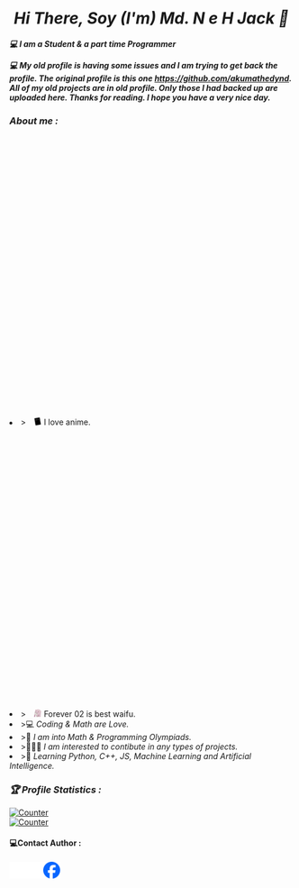 <!-- Github README -->
<p align="center"><a href="https://github.com/akumathedyn123/">
</a></p>
<h1 align="center"><b><i>Hi There, Soy (I'm) Md. N e H Jack 👋</i></b></h1>
<b><i>💻 I am a Student & a part time Programmer</i></b>

<b><i>💻 My old profile is having some issues and I am trying to get back the profile. The original profile is this one https://github.com/akumathedynd. All of my old projects are in old profile. Only those I had backed up are uploaded here. Thanks for reading. I hope you have a very nice day. </i></b>

<h3><b><i> About me :</i></b></h3>
<li> > <img style="margin-left: 10px; margin-top: 500px;" width="14px" src="DN.png"/> I love anime.</li>
<li> > <img style="margin-left: 10px; margin-top: 500px;" width="14px" src="002.png"/>  Forever 02 is best waifu.</li>
<li> >💻 <i>Coding & Math are Love.</i></li>
<li> >🧮 <i>I am into Math & Programming Olympiads.</i></li>
<li> >👨🏻‍💻 <i>I am interested to contibute in any types of projects.</i></li>
<li> >🐍 <i>Learning Python, C++, JS, Machine Learning and Artificial Intelligence.</i></li>

<h3><b><i>🏆 Profile Statistics :</i></b></h3>
<a href="https://github.com/akumathedynd"><img height="25" title="Counter" src="https://komarev.com/ghpvc/?username=akumathedyn123&color=blueviolet&style=flat-square"><br></a>
<a href="https://github.com/akumathedyn123"><img height="25" title="Counter" src="https://komarev.com/ghpvc/?username=akumathedyn123&color=blueviolet&style=flat-square"><br></a>

<h4><b> 💻Contact Author :</b></h3>
<a href="https://github.com/akumathedyn123"><img align="left" title="Github" alt="Github" width="30px" src="git.png" /></a>
  <a href="https://github.com/akumathedynd"><img align="left" title="Github" alt="Github" width="30px" src="git.png" /></a>
<a href="https://facebook.com/javk.chaan"><img align="left" title="Facebook" alt="Facebook" width="30px" src="fb.png" /></a>

**<meta name="google-site-verification" content="FlMjGYld1LUXhuyym6lEDe-zwApWSxjDPCEjFhm_nZk" />**
